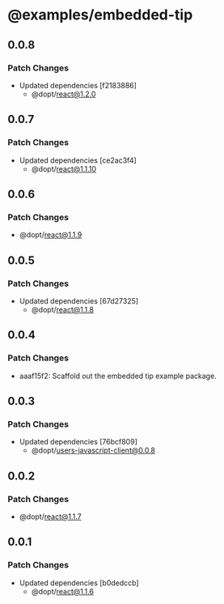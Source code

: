 # @examples/embedded-tip

## 0.0.8

### Patch Changes

- Updated dependencies [f2183886]
  - @dopt/react@1.2.0

## 0.0.7

### Patch Changes

- Updated dependencies [ce2ac3f4]
  - @dopt/react@1.1.10

## 0.0.6

### Patch Changes

- @dopt/react@1.1.9

## 0.0.5

### Patch Changes

- Updated dependencies [67d27325]
  - @dopt/react@1.1.8

## 0.0.4

### Patch Changes

- aaaf15f2: Scaffold out the embedded tip example package.

## 0.0.3

### Patch Changes

- Updated dependencies [76bcf809]
  - @dopt/users-javascript-client@0.0.8

## 0.0.2

### Patch Changes

- @dopt/react@1.1.7

## 0.0.1

### Patch Changes

- Updated dependencies [b0dedccb]
  - @dopt/react@1.1.6
